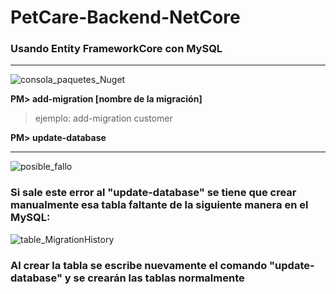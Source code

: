 # PetCare-Backend-NetCore

### Usando Entity FrameworkCore con MySQL
--------------------------

![consola_paquetes_Nuget](https://user-images.githubusercontent.com/34387852/81117133-391f4c80-8eec-11ea-8867-76b900cc5d8b.png)

**PM> add-migration [nombre de la migración]**

> ejemplo: add-migration customer

**PM> update-database**


--------------------------------------
![posible_fallo](https://user-images.githubusercontent.com/34387852/81116460-0759b600-8eeb-11ea-8142-a7be52bea5cb.png)

### Si sale este error al "update-database" se tiene que crear manualmente esa tabla faltante de la siguiente manera en el MySQL:
![table_MigrationHistory](https://user-images.githubusercontent.com/34387852/81116814-a7174400-8eeb-11ea-9ef9-0798ef93129f.png)

### Al crear la tabla se escribe nuevamente el comando "update-database" y se crearán las tablas normalmente
